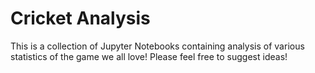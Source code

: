 # Cricket Analysis

This is a collection of Jupyter Notebooks containing analysis of various statistics of the game we all love!
Please feel free to suggest ideas!
